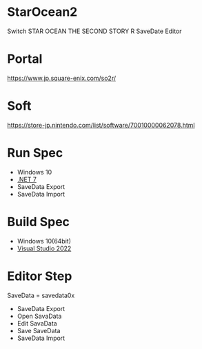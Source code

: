 # StarOcean2
Switch STAR OCEAN THE SECOND STORY R SaveDate Editor

# Portal
https://www.jp.square-enix.com/so2r/

# Soft
https://store-jp.nintendo.com/list/software/70010000062078.html

# Run Spec
* Windows 10
* [.NET 7](https://dotnet.microsoft.com/ja-jp/download/dotnet/7.0)
* SaveData Export
* SaveData Import

# Build Spec
* Windows 10(64bit)
* [Visual Studio 2022](https://visualstudio.microsoft.com/ja/vs/)

# Editor Step
SaveData = savedata0x
* SaveData Export
* Open SavaData
* Edit SavaData
* Save SaveData
* SaveData Import
